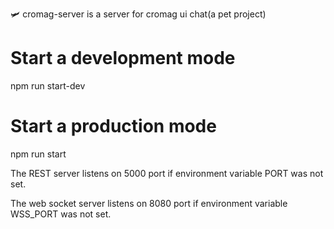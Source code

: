 🛩 cromag-server is a server for cromag ui chat(a pet project)

# Start a development mode
npm run start-dev

# Start a production mode
npm run start

The REST server listens on 5000 port if environment variable PORT was not set.

The web socket server listens on 8080 port if environment variable WSS_PORT was not set.